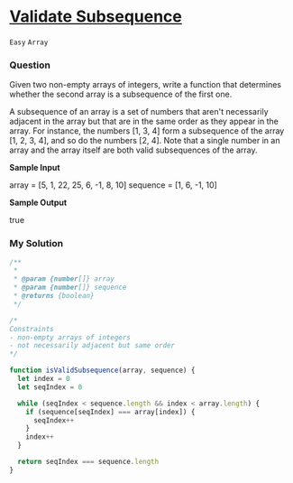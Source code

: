 # [Validate Subsequence](https://www.algoexpert.io/questions/validate-subsequence)

`Easy` `Array`

### Question
Given two non-empty arrays of integers, write a function that determines whether the second array is a subsequence of the first one.

A subsequence of an array is a set of numbers that aren't necessarily adjacent in the array but that are in the same order as they appear in the array. For instance, the numbers [1, 3, 4] form a subsequence of the array [1, 2, 3, 4], and so do the numbers [2, 4]. Note that a single number in an array and the array itself are both valid subsequences of the array.

**Sample Input**

array = [5, 1, 22, 25, 6, -1, 8, 10]
sequence = [1, 6, -1, 10]

**Sample Output**

true

### My Solution

```js
/**
 * 
 * @param {number[]} array
 * @param {number[]} sequence
 * @returns {boolean}
 */

/*
Constraints
- non-empty arrays of integers
- not necessarily adjacent but same order
*/

function isValidSubsequence(array, sequence) {
  let index = 0
  let seqIndex = 0

  while (seqIndex < sequence.length && index < array.length) {
    if (sequence[seqIndex] === array[index]) {
      seqIndex++
    }
    index++
  }

  return seqIndex === sequence.length
}
```
